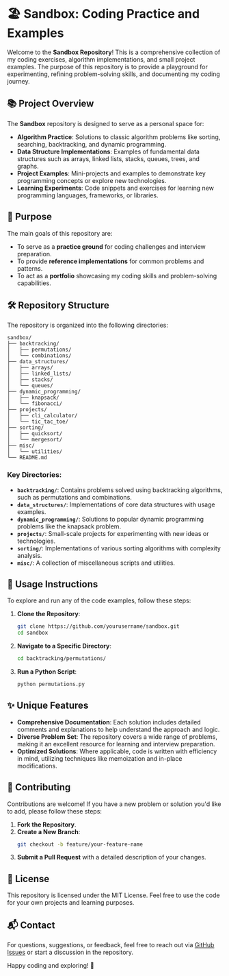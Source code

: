# 🏖️ Sandbox: Coding Practice and Examples

Welcome to the **Sandbox Repository**! This is a comprehensive collection of my coding exercises, algorithm implementations, and small project examples. The purpose of this repository is to provide a playground for experimenting, refining problem-solving skills, and documenting my coding journey.

## 📚 Project Overview
The **Sandbox** repository is designed to serve as a personal space for:
- **Algorithm Practice**: Solutions to classic algorithm problems like sorting, searching, backtracking, and dynamic programming.
- **Data Structure Implementations**: Examples of fundamental data structures such as arrays, linked lists, stacks, queues, trees, and graphs.
- **Project Examples**: Mini-projects and examples to demonstrate key programming concepts or explore new technologies.
- **Learning Experiments**: Code snippets and exercises for learning new programming languages, frameworks, or libraries.

## 🚀 Purpose
The main goals of this repository are:
- To serve as a **practice ground** for coding challenges and interview preparation.
- To provide **reference implementations** for common problems and patterns.
- To act as a **portfolio** showcasing my coding skills and problem-solving capabilities.

## 🛠️ Repository Structure

The repository is organized into the following directories:

```plaintext
sandbox/
├── backtracking/
│   ├── permutations/
│   └── combinations/
├── data_structures/
│   ├── arrays/
│   ├── linked_lists/
│   ├── stacks/
│   └── queues/
├── dynamic_programming/
│   ├── knapsack/
│   └── fibonacci/
├── projects/
│   ├── cli_calculator/
│   └── tic_tac_toe/
├── sorting/
│   ├── quicksort/
│   └── mergesort/
├── misc/
│   └── utilities/
└── README.md
```

### Key Directories:
- **`backtracking/`**: Contains problems solved using backtracking algorithms, such as permutations and combinations.
- **`data_structures/`**: Implementations of core data structures with usage examples.
- **`dynamic_programming/`**: Solutions to popular dynamic programming problems like the knapsack problem.
- **`projects/`**: Small-scale projects for experimenting with new ideas or technologies.
- **`sorting/`**: Implementations of various sorting algorithms with complexity analysis.
- **`misc/`**: A collection of miscellaneous scripts and utilities.

## 📖 Usage Instructions

To explore and run any of the code examples, follow these steps:

1. **Clone the Repository**:
   ```bash
   git clone https://github.com/yourusername/sandbox.git
   cd sandbox
   ```

2. **Navigate to a Specific Directory**:
   ```bash
   cd backtracking/permutations/
   ```

3. **Run a Python Script**:
   ```bash
   python permutations.py
   ```

## ✨ Unique Features
- **Comprehensive Documentation**: Each solution includes detailed comments and explanations to help understand the approach and logic.
- **Diverse Problem Set**: The repository covers a wide range of problems, making it an excellent resource for learning and interview preparation.
- **Optimized Solutions**: Where applicable, code is written with efficiency in mind, utilizing techniques like memoization and in-place modifications.

## 🤝 Contributing

Contributions are welcome! If you have a new problem or solution you'd like to add, please follow these steps:

1. **Fork the Repository**.
2. **Create a New Branch**:
   ```bash
   git checkout -b feature/your-feature-name
   ```
3. **Submit a Pull Request** with a detailed description of your changes.

## 📜 License

This repository is licensed under the MIT License. Feel free to use the code for your own projects and learning purposes.

## 📬 Contact

For questions, suggestions, or feedback, feel free to reach out via [GitHub Issues](https://github.com/yourusername/sandbox/issues) or start a discussion in the repository.

Happy coding and exploring! 🚀
```
